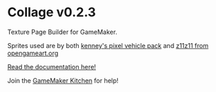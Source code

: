 # Collage v0.2.3
Texture Page Builder for GameMaker.

Sprites used are by both [kenney's pixel vehicle pack](https://kenney.nl/assets/pixel-vehicle-pack) and [z11z11 from opengameart.org](https://opengameart.org/content/soldier-walking-animation)

[Read the documentation here!](https://tabularelf.com/docs/collage/#/latest/)

Join the [GameMaker Kitchen](https://discord.gg/8krYCqr) for help!
